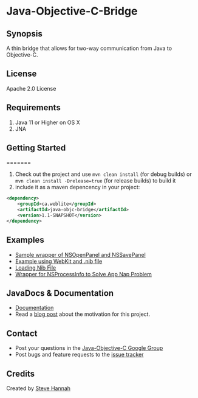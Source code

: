 # Java-Objective-C-Bridge

## Synopsis

A thin bridge that allows for two-way communication from Java to Objective-C.

## License

Apache 2.0 License

## Requirements

1. Java 11 or Higher on OS X
2. JNA

## Getting Started

=======
1. Check out the project and use `mvn clean install` (for debug builds) or `mvn clean install -Drelease=true` (for release builds) to build it
2. include it as a maven depencency in your project:

```xml
<dependency>
	<groupId>ca.weblite</groupId>
	<artifactId>java-objc-bridge</artifactId>
	<version>1.1-SNAPSHOT</version>
</dependency>
```

## Examples

* [Sample wrapper of NSOpenPanel and NSSavePanel](https://gist.github.com/shannah/65007754c2b0f8add4f7) 
* [Example using WebKit and .nib file](src/test/java/ca/weblite/objc/TestWebView.java)
* [Loading Nib File](src/test/java/ca/weblite/objc/LoadNibSample.java)
* [Wrapper for NSProcessInfo to Solve App Nap Problem](src/test/java/ca/weblite/objc/NSProcessInfoUtils.java)

## JavaDocs & Documentation

* [Documentation](http://solutions.weblite.ca/maven/java-objc-bridge/apidocs/index.html)
* Read a [blog post](http://www.shannah.ca/blog/?p=219) about the motivation for this project.

## Contact

* Post your questions in the [Java-Objective-C Google Group](https://groups.google.com/forum/#!forum/java-objective-c-bridge)
* Post bugs and feature requests to the [issue tracker](https://github.com/shannah/Java-Objective-C-Bridge/issues)

## Credits

Created by [Steve Hannah](http://sjhannah.com)




